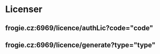 # Licenser

## frogie.cz:6969/licence/authLic?code="code"

## frogie.cz:6969/licence/generate?type="type"
